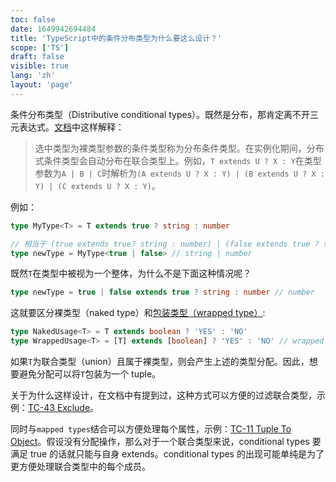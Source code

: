 ```yaml
---
toc: false
date: 1649942694484
title: 'TypeScript中的条件分布类型为什么要这么设计？'
scope: ['TS']
draft: false
visible: true
lang: 'zh'
layout: 'page'
---
```


条件分布类型（Distributive conditional types）。既然是分布，那肯定离不开三元表达式。[文档](https://www.typescriptlang.org/docs/handbook/release-notes/typescript-2-8.html#distributive-conditional-types)中这样解释：

> 选中类型为裸类型参数的条件类型称为分布条件类型。在实例化期间，分布式条件类型会自动分布在联合类型上。例如，`T extends U ? X : Y`在类型参数为`A | B | C`时解析为`(A extends U ? X : Y) | (B extends U ? X : Y) | (C extends U ? X : Y)`。

例如：

```typescript
type MyType<T> = T extends true ? string : number

// 相当于 (true extends true? string : number) | (false extends true ? string : number)
type newType = MyType<true | false> // string | number
```

既然`T`在类型中被视为一个整体，为什么不是下面这种情况呢？

```typescript
type newType = true | false extends true ? string : number // number
```

这就要区分裸类型（naked type）和[包装类型（wrapped type）](https://stackoverflow.com/questions/51651499/typescript-what-is-a-naked-type-parameter):

```typescript
type NakedUsage<T> = T extends boolean ? 'YES' : 'NO'
type WrappedUsage<T> = [T] extends [boolean] ? 'YES' : 'NO' // wrapped in a tuple
```

如果`T`为联合类型（union）且属于裸类型，则会产生上述的类型分配。因此，想要避免分配可以将`T`包装为一个 tuple。

关于为什么这样设计，在文档中有提到过，这种方式可以方便的过滤联合类型，示例：[TC-43 Exclude](/wrap/type_challenge/43_easy_exclude)。

同时与`mapped types`结合可以方便处理每个属性，示例：[TC-11 Tuple To Object](/wrap/type_challenge/11_easy_tuple_to_object)。假设没有分配操作，那么对于一个联合类型来说，conditional types 要满足 true 的话就只能与自身 extends。conditional types 的出现可能单纯是为了更方便处理联合类型中的每个成员。
